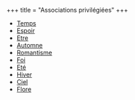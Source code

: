 +++
title = "Associations privilégiées"
+++
- [Temps](/categories/temps)
- [Espoir](/categories/espoir)
- [Etre](/categories/etre)
- [Automne](/categories/automne)
- [Romantisme](/categories/romantisme)
- [Foi](/categories/foi)
- [Eté](/categories/eté)
- [Hiver](/categories/hiver)
- [Ciel](/categories/ciel)
- [Flore](/categories/flore)
